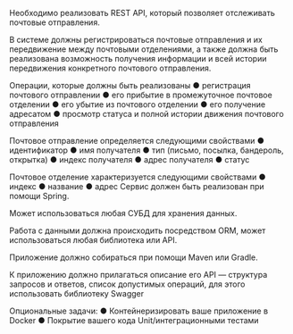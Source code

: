Необходимо реализовать REST API, который позволяет
отслеживать почтовые отправления.

В системе должны регистрироваться почтовые
отправления и их передвижение
между почтовыми отделениями, а также должна быть
реализована возможность получения информации и
всей истории передвижения конкретного почтового
отправления.

Операции, которые должны быть реализованы
●	 регистрация почтового отправлении
●	 его прибытие в промежуточное почтовое отделении
●	 его убытие из почтового отделении
●	 его получение адресатом
●	 просмотр статуса и полной истории движения почтового отправления

Почтовое отправление определяется следующими
свойствами
●	 идентификатор
●	 имя получателя
●	 тип (письмо, посылка, бандероль, открытка)
●	 индекс получателя
●	 адрес получателя
●	 статус

Почтовое отделение характеризуется следующими
свойствами
●	 индекс
●	 название
●	 адрес
Сервис должен быть реализован при помощи Spring.

Может использоваться любая СУБД для хранения
данных.

Работа с данными должна происходить посредством
ORM, может использоваться любая библиотека или
API.

Приложение должно собираться при помощи Maven
или Gradle.

К приложению должно прилагаться описание его API —
структура запросов и ответов, список допустимых
операций, для этого использовать библиотеку Swagger

Опциональные задачи: 
●	Контейнеризировать ваше приложение в Docker
●	Покрытие вашего кода Unit/интеграционными тестами


